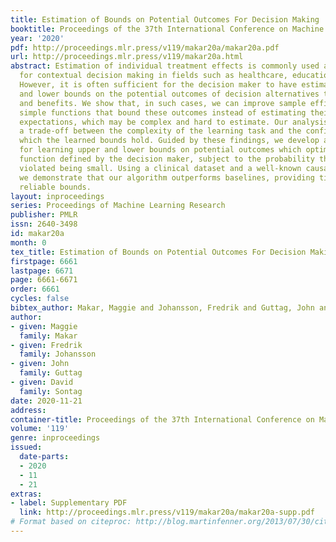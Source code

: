 ```yaml
---
title: Estimation of Bounds on Potential Outcomes For Decision Making
booktitle: Proceedings of the 37th International Conference on Machine Learning
year: '2020'
pdf: http://proceedings.mlr.press/v119/makar20a/makar20a.pdf
url: http://proceedings.mlr.press/v119/makar20a.html
abstract: Estimation of individual treatment effects is commonly used as the basis
  for contextual decision making in fields such as healthcare, education, and economics.
  However, it is often sufficient for the decision maker to have estimates of upper
  and lower bounds on the potential outcomes of decision alternatives to assess risks
  and benefits. We show that, in such cases, we can improve sample efficiency by estimating
  simple functions that bound these outcomes instead of estimating their conditional
  expectations, which may be complex and hard to estimate. Our analysis highlights
  a trade-off between the complexity of the learning task and the confidence with
  which the learned bounds hold. Guided by these findings, we develop an algorithm
  for learning upper and lower bounds on potential outcomes which optimize an objective
  function defined by the decision maker, subject to the probability that bounds are
  violated being small. Using a clinical dataset and a well-known causality benchmark,
  we demonstrate that our algorithm outperforms baselines, providing tighter, more
  reliable bounds.
layout: inproceedings
series: Proceedings of Machine Learning Research
publisher: PMLR
issn: 2640-3498
id: makar20a
month: 0
tex_title: Estimation of Bounds on Potential Outcomes For Decision Making
firstpage: 6661
lastpage: 6671
page: 6661-6671
order: 6661
cycles: false
bibtex_author: Makar, Maggie and Johansson, Fredrik and Guttag, John and Sontag, David
author:
- given: Maggie
  family: Makar
- given: Fredrik
  family: Johansson
- given: John
  family: Guttag
- given: David
  family: Sontag
date: 2020-11-21
address: 
container-title: Proceedings of the 37th International Conference on Machine Learning
volume: '119'
genre: inproceedings
issued:
  date-parts:
  - 2020
  - 11
  - 21
extras:
- label: Supplementary PDF
  link: http://proceedings.mlr.press/v119/makar20a/makar20a-supp.pdf
# Format based on citeproc: http://blog.martinfenner.org/2013/07/30/citeproc-yaml-for-bibliographies/
---
```

